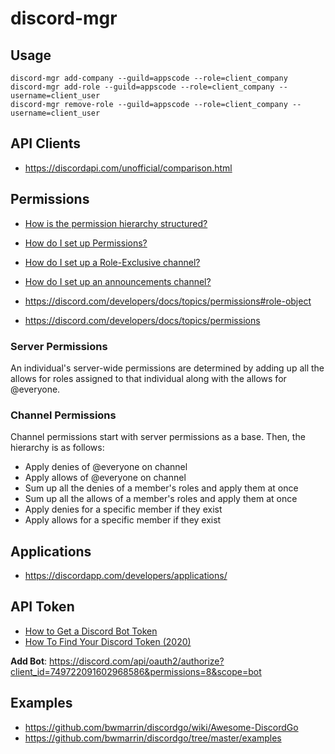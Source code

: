 # discord-mgr

## Usage

```console
discord-mgr add-company --guild=appscode --role=client_company
discord-mgr add-role --guild=appscode --role=client_company --username=client_user
discord-mgr remove-role --guild=appscode --role=client_company --username=client_user
```


## API Clients

- https://discordapi.com/unofficial/comparison.html

## Permissions

- [How is the permission hierarchy structured?](https://support.discord.com/hc/en-us/articles/206141927)
- [How do I set up Permissions?](https://support.discord.com/hc/en-us/articles/206029707-How-do-I-set-up-Permissions)
- [How do I set up a Role-Exclusive channel?](https://support.discord.com/hc/en-us/articles/206143877-How-do-I-set-up-a-Role-Exclusive-channel-)
- [How do I set up an announcements channel?](https://support.discord.com/hc/en-us/articles/205369668)

- https://discord.com/developers/docs/topics/permissions#role-object
- https://discord.com/developers/docs/topics/permissions

### Server Permissions

An individual's server-wide permissions are determined by adding up all the allows for roles assigned to that individual along with the allows for @everyone.

### Channel Permissions

Channel permissions start with server permissions as a base. Then, the hierarchy is as follows:

- Apply denies of @everyone on channel
- Apply allows of @everyone on channel
- Sum up all the denies of a member's roles and apply them at once
- Sum up all the allows of a member's roles and apply them at once
- Apply denies for a specific member if they exist
- Apply allows for a specific member if they exist


## Applications

- https://discordapp.com/developers/applications/

## API Token

- [How to Get a Discord Bot Token](https://www.writebots.com/discord-bot-token/)
- [How To Find Your Discord Token (2020)](https://www.youtube.com/watch?v=xuB1WQVM3R8)

**Add Bot**: https://discord.com/api/oauth2/authorize?client_id=749722091602968586&permissions=8&scope=bot

## Examples

- https://github.com/bwmarrin/discordgo/wiki/Awesome-DiscordGo
- https://github.com/bwmarrin/discordgo/tree/master/examples
